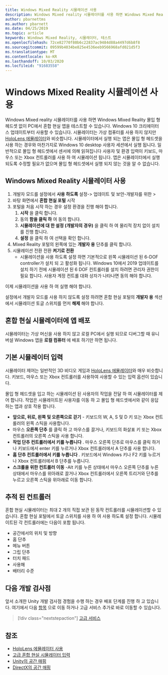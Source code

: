 ```yaml
---
title: Windows Mixed Reality 시뮬레이션 사용
description: Windows Mixed reality 시뮬레이터를 사용 하면 Windows Mixed Reality 몰입 형 헤드셋 없이 PC에서 혼합 현실 앱을 테스트할 수 있습니다.
author: pbarnettms
ms.author: pbarnett
ms.date: 04/25/2019
ms.topic: article
keywords: Windows Mixed Reality, 시뮬레이터, 테스트
ms.openlocfilehash: 72ce82770f80b6c22837ac9484d88a4497d6b8f8
ms.sourcegitcommit: 09599b4034be825e4536eeb9566968afd021d5f3
ms.translationtype: MT
ms.contentlocale: ko-KR
ms.lasthandoff: 10/03/2020
ms.locfileid: "91683558"
---
```

# <a name="using-the-windows-mixed-reality-simulator"></a>Windows Mixed Reality 시뮬레이션 사용

Windows Mixed reality 시뮬레이터를 사용 하면 Windows Mixed Reality 몰입 형 헤드셋 없이 PC에서 혼합 현실 앱을 테스트할 수 있습니다. Windows 10 크리에이터 스 업데이트부터 사용할 수 있습니다. 시뮬레이터는 가상 컴퓨터를 사용 하지 않지만 [HoloLens 에뮬레이터](using-the-hololens-emulator.md)와 비슷합니다. 시뮬레이터에서 실행 되는 앱은 몰입 형 헤드셋을 사용 하는 경우와 마찬가지로 Windows 10 desktop 사용자 세션에서 실행 됩니다. 일반적으로 몰입 형 헤드셋에서 센서에 의해 읽혀집니다 사용자 및 환경 입력이 키보드, 마우스 또는 Xbox 컨트롤러를 사용 하 여 시뮬레이션 됩니다. 앱은 시뮬레이터에서 실행 되도록 수정할 필요가 없으며 몰입 형 헤드셋에서 실행 되지 않는 것을 알 수 없습니다.

## <a name="enabling-the-windows-mixed-reality-simulator"></a>Windows Mixed Reality 시뮬레이터 사용

1. 개발자 모드를 설정에서 **사용 하도록** 설정-> 업데이트 및 보안-개발자를 위한 >
2. 바탕 화면에서 **혼합 현실 포털** 시작
3. 포털을 처음 시작 하는 경우 설정 환경을 진행 해야 합니다.
   1. **시작** 을 클릭 합니다.
   2. 동의 **함을 클릭 하** 여 동의 합니다.
   3. **시뮬레이션에 대 한 설정 (개발자의 경우)** 을 클릭 하 여 물리적 장치 없이 설치를 진행 합니다.
   4. **설정** 을 클릭 하 여 선택을 확인 합니다.
4. Mixed Reality 포털의 왼쪽에 있는 **개발자 용** 단추를 클릭 합니다.
5. 시뮬레이션 전환 전환 **켜기로 전환**
   * 시뮬레이션을 사용 하도록 설정 하면 기본적으로 왼쪽 시뮬레이션 된 6-DOF controller가 설치 되 고 활성화 됩니다.  Windows 10에서 2019 업데이트를 설치 하기 전에 시뮬레이션 된 6 DOF 컨트롤러를 설치 하려면 관리자 권한이 필요 합니다.  사용자 계정 컨트롤 대화 상자가 나타나면 동의 해야 합니다.

이제 시뮬레이션을 사용 하 여 실행 해야 합니다.

설정에서 개발자 모드를 사용 하지 않도록 설정 하려면 혼합 현실 포털의 **개발자 용** 섹션에서 시뮬레이션 토글 스위치를 먼저 **해제** 해야 합니다.

## <a name="deploying-apps-to-the-mixed-reality-simulator"></a>혼합 현실 시뮬레이터에 앱 배포

시뮬레이터는 가상 머신을 사용 하지 않고 로컬 PC에서 실행 되므로 디버그할 때 유니버설 Windows 앱을 **로컬 컴퓨터** 에 배포 하기만 하면 됩니다.

## <a name="basic-simulator-input"></a>기본 시뮬레이터 입력

시뮬레이터 제어는 일반적인 3D 비디오 게임과 [HoloLens 에뮬레이터](using-the-hololens-emulator.md)와 매우 비슷합니다. 키보드, 마우스 또는 Xbox 컨트롤러를 사용하여 사용할 수 있는 입력 옵션이 있습니다.

몰입 형 헤드셋을 입고 하는 시뮬레이션 된 사용자의 작업을 전달 하 여 시뮬레이터를 제어 합니다. 작업은 시뮬레이트된 사용자를 이동 하 고 몰입 형 헤드셋에서와 같이 응답 하는 앱과 상호 작용 합니다.
* **앞으로, 뒤로, 왼쪽 및 오른쪽으로 걷기** - 키보드의 W, A, S 및 D 키 또는 Xbox 컨트롤러의 왼쪽 스틱을 사용합니다.
* 마우스 **오른쪽 단추** 를 클릭 하 고 마우스를 끌거나, 키보드의 화살표 키 또는 Xbox 컨트롤러의 오른쪽 스틱을 사용 합니다.
* **작업 단추 컨트롤러에서 키를 누릅니다** . 마우스 오른쪽 단추로 마우스를 클릭 하거나 키보드에서 enter 키를 누르거나 Xbox 컨트롤러에서 A 단추를 사용 합니다.
* **홈 단추 컨트롤러에서 키를 누릅니다** . 키보드에서 Windows 키나 F2 키를 누르거나 Xbox 컨트롤러에서 B 단추를 누릅니다.
* **스크롤을 위한 컨트롤러 이동** -Alt 키를 누른 상태에서 마우스 오른쪽 단추를 누른 상태에서 마우스를 위아래로 끌거나 Xbox 컨트롤러에서 오른쪽 트리거와 단추를 누르고 오른쪽 스틱을 위아래로 이동 합니다.

## <a name="tracked-controllers"></a>추적 된 컨트롤러

혼합 현실 시뮬레이터는 최대 2 개의 직접 보관 된 동작 컨트롤러를 시뮬레이션할 수 있습니다. 혼합 현실 포털에서 토글 스위치를 사용 하 여 사용 하도록 설정 합니다. 시뮬레이트된 각 컨트롤러에는 다음이 포함 됩니다.
* 공간에서의 위치 및 방향
* 홈 단추
* 메뉴 버튼
* 그립 단추
* 터치 패드
* 사용해
* 배터리 수준

## <a name="next-development-checkpoint"></a>다음 개발 검사점

앞서 소개한 Unity 개발 검사점 경험을 수행 하는 경우 배포 단계를 진행 하 고 있습니다. 여기에서 다음 [항목](../../develop/unity/unity-development-overview.md#4-deploying-to-a-device-or-emulator) 으로 이동 하거나 고급 서비스 추가로 바로 이동할 수 있습니다.

> [!div class="nextstepaction"]
> [고급 서비스](../../develop/unity/unity-development-overview.md#5-adding-services)


## <a name="see-also"></a>참조
* [HoloLens 에뮬레이터 사용](using-the-hololens-emulator.md)
* [고급 혼합 현실 시뮬레이터 입력](advanced-hololens-emulator-and-mixed-reality-simulator-input.md)
* [Unity의 공간 매핑](../../develop/unity/spatial-mapping-in-unity.md)
* [DirectX의 공간 매핑](../../develop/native/spatial-mapping-in-directx.md)

